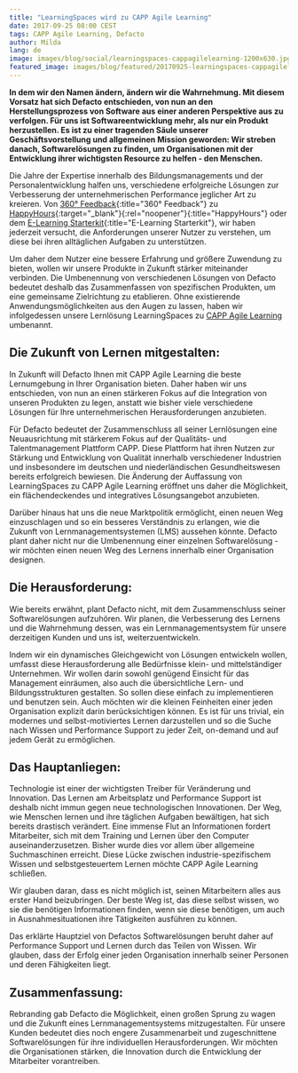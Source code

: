 ```yaml
---
title: "LearningSpaces wird zu CAPP Agile Learning"
date: 2017-09-25 08:00 CEST
tags: CAPP Agile Learning, Defacto
author: Milda
lang: de
image: images/blog/social/learningspaces-cappagilelearning-1200x630.jpg
featured_image: images/blog/featured/20170925-learningspaces-cappagilelearning.jpg
---
```

**In dem wir den Namen ändern, ändern wir die Wahrnehmung. Mit diesem Vorsatz hat sich Defacto entschieden, von nun an den Herstellungsprozess von Software aus einer anderen Perspektive aus zu verfolgen. Für uns ist Softwareentwicklung mehr, als nur ein Produkt herzustellen. Es ist zu einer tragenden Säule unserer Geschäftsvorstellung und allgemeinen Mission geworden: Wir streben danach, Softwarelösungen zu finden, um Organisationen mit der Entwicklung ihrer wichtigsten Resource zu helfen - den Menschen.**

Die Jahre der Expertise innerhalb des Bildungsmanagements und der Personalentwicklung halfen uns, verschiedene erfolgreiche Lösungen zur Verbesserung der unternehmerischen Performance jeglicher Art zu kreieren. Von [360° Feedback](/360-feedback/){:title="360° Feedback"} zu [HappyHours](https://github.com/DefactoSoftware/hours){:target="_blank"}{:rel="noopener"}{:title="HappyHours"} oder dem [E-Learning Starterkit](/e-learning-starterkit/){:title="E-Learning Starterkit"}, wir haben jederzeit versucht, die Anforderungen unserer Nutzer zu verstehen, um diese bei ihren alltäglichen Aufgaben zu unterstützen.

Um daher dem Nutzer eine bessere Erfahrung und größere Zuwendung zu bieten, wollen wir unsere Produkte in Zukunft stärker miteinander verbinden. Die Umbenennung von verschiedenen Lösungen von Defacto bedeutet deshalb das Zusammenfassen von spezifischen Produkten, um eine gemeinsame Zielrichtung zu etablieren. Ohne existierende Anwendungsmöglichkeiten aus den Augen zu lassen, haben wir infolgedessen unsere Lernlösung LearningSpaces zu [CAPP Agile Learning](/capp-agile-learning/) umbenannt.

## Die Zukunft von Lernen mitgestalten:

In Zukunft will Defacto Ihnen mit CAPP Agile Learning die beste Lernumgebung in Ihrer Organisation bieten. Daher haben wir uns entschieden, von nun an einen stärkeren Fokus auf die Integration von unseren Produkten zu legen, anstatt wie bisher viele verschiedene Lösungen für Ihre unternehmerischen Herausforderungen anzubieten.

Für Defacto bedeutet der Zusammenschluss all seiner Lernlösungen eine Neuausrichtung mit stärkerem Fokus auf der Qualitäts- und Talentmanagement Plattform CAPP. Diese Plattform hat ihren Nutzen zur Stärkung und Entwicklung von Qualität innerhalb verschiedener Industrien und insbesondere im deutschen und niederländischen Gesundheitswesen bereits erfolgreich bewiesen. Die Änderung der Auffassung von LearningSpaces zu CAPP Agile Learning eröffnet uns daher die Möglichkeit, ein flächendeckendes und integratives Lösungsangebot anzubieten.

Darüber hinaus hat uns die neue Marktpolitik ermöglicht, einen neuen Weg einzuschlagen und so ein besseres Verständnis zu erlangen, wie die Zukunft von Lernmanagementsystemen (LMS) aussehen könnte. Defacto plant daher nicht nur die Umbenennung einer einzelnen Softwarelösung - wir möchten einen neuen Weg des Lernens innerhalb einer Organisation designen.

## Die Herausforderung:

Wie bereits erwähnt, plant Defacto nicht, mit dem Zusammenschluss seiner Softwarelösungen aufzuhören. Wir planen, die Verbesserung des Lernens und die Wahrnehmung dessen, was ein Lernmanagementsystem für unsere derzeitigen Kunden und uns ist, weiterzuentwickeln.

Indem wir ein dynamisches Gleichgewicht von Lösungen entwickeln wollen, umfasst diese Herausforderung alle Bedürfnisse klein- und mittelständiger Unternehmen. Wir wollen darin sowohl genügend Einsicht für das Management einräumen, also auch die übersichtliche Lern- und Bildungsstrukturen gestalten. So sollen diese einfach zu implementieren und benutzen sein. Auch möchten wir die kleinen Feinheiten einer jeden Organisation explizit darin berücksichtigen können. Es ist für uns trivial, ein modernes und selbst-motiviertes Lernen darzustellen und so die Suche nach Wissen und Performance Support zu jeder Zeit, on-demand und auf jedem Gerät zu ermöglichen.

## Das Hauptanliegen:

Technologie ist einer der wichtigsten Treiber für Veränderung und Innovation. Das Lernen am Arbeitsplatz und Performance Support ist deshalb nicht immun gegen neue technologischen Innovationen. Der Weg, wie Menschen lernen und ihre täglichen Aufgaben bewältigen, hat sich bereits drastisch verändert. Eine immense Flut an Informationen fordert Mitarbeiter, sich mit dem Training und Lernen über den Computer auseinanderzusetzen. Bisher wurde dies vor allem über allgemeine Suchmaschinen erreicht. Diese Lücke zwischen industrie-spezifischem Wissen und selbstgesteuertem Lernen möchte CAPP Agile Learning schließen.

Wir glauben daran, dass es nicht möglich ist, seinen Mitarbeitern alles aus erster Hand beizubringen. Der beste Weg ist, das diese selbst wissen, wo sie die benötigen Informationen finden, wenn sie diese benötigen, um auch in Ausnahmesituationen ihre Tätigkeiten ausführen zu können.

Das erklärte Hauptziel von Defactos Softwarelösungen beruht daher auf Performance Support und Lernen durch das Teilen von Wissen. Wir glauben, dass der Erfolg einer jeden Organisation innerhalb seiner Personen und deren Fähigkeiten liegt.

## Zusammenfassung:

Rebranding gab Defacto die Möglichkeit, einen großen Sprung zu wagen und die Zukunft eines Lernmanagementsystems mitzugestalten. Für unsere Kunden bedeutet dies noch engere Zusammenarbeit und zugeschnittene Softwarelösungen für ihre individuellen Herausforderungen. Wir möchten die Organisationen stärken, die Innovation durch die Entwicklung der Mitarbeiter vorantreiben.
